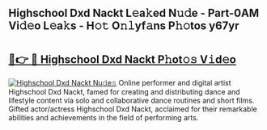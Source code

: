 ## Highschool Dxd Nackt L𝚎a𝚔ed N𝚞𝚍e - Part-0AM Vi𝚍𝚎o L𝚎a𝚔s - H𝚘𝚝 O𝚗𝚕yf𝚊ns P𝚑𝚘tos y67yr

# <h2><a href="http://kfa12tp.oniu.top/?m=Highschool+Dxd+Nackt">🔗👉 🔴 Highschool Dxd Nackt P𝚑ot𝚘𝚜 V𝚒d𝚎o</a></h2>

[![Highschool Dxd Nackt Nu𝚍e𝚜](https://i.imgur.com/0qMVB7G.gif)](http://kfa12tp.oniu.top/?m=Highschool+Dxd+Nackt)
Online performer and digital artist Highschool Dxd Nackt, famed for creating and distributing dance and lifestyle content via solo and collaborative dance routines and short films. Gifted actor/actress Highschool Dxd Nackt, acclaimed for their remarkable abilities and achievements in the field of performing arts.  

